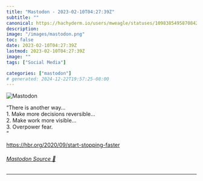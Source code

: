 ```yaml
---
title: "Mastodon - 2023-02-10T04:27:39Z"
subtitle: ""
canonical: https://hachyderm.io/users/mweagle/statuses/109838549587084271
description:
image: "/images/mastodon.png"
toc: false
date: 2023-02-10T04:27:39Z
lastmod: 2023-02-10T04:27:39Z
image: ""
tags: ["Social Media"]

categories: ["mastodon"]
# generated: 2024-12-22T19:57:25-08:00
---
```

![Mastodon](/images/mastodon.png)

<p>“There is another way…<br />1. Make more decisions reversible…<br />2. Make work more visible…<br />3. Overpower fear. <br />“</p><p><a href="https://hbr.org/2020/09/start-stopping-faster" target="_blank" rel="nofollow noopener noreferrer" translate="no"><span class="invisible">https://</span><span class="ellipsis">hbr.org/2020/09/start-stopping</span><span class="invisible">-faster</span></a></p>


###### [Mastodon Source 🐘](https://hachyderm.io/@mweagle/109838549587084271)

___
